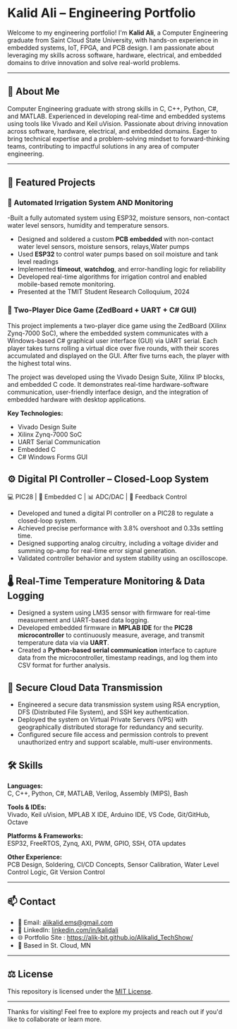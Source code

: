 # Kalid Ali – Engineering Portfolio

Welcome to my engineering portfolio! I'm **Kalid Ali**, a Computer Engineering graduate from Saint Cloud State University, with hands-on experience in embedded systems, IoT, FPGA, and PCB design. I am passionate about leveraging my skills across software, hardware, electrical, and embedded domains to drive innovation and solve real-world problems.

---

## 🧠 About Me

Computer Engineering graduate with strong skills in C, C++, Python, C#, and MATLAB. Experienced in developing real-time and embedded systems using tools like Vivado and Keil uVision. Passionate about driving innovation across software, hardware, electrical, and embedded domains. Eager to bring technical expertise and a problem-solving mindset to forward-thinking teams, contributing to impactful solutions in any area of computer engineering.

---

## 🚀 Featured Projects


### 🔷 Automated Irrigation System AND Monitoring
  -Built a fully automated system using ESP32, moisture sensors, non-contact water level sensors, humidity and temperature sensors.
- Designed and soldered a custom **PCB**  **embedded** with  non-contact water level sensors, moisture sensors, relays,Water pumps
- Used **ESP32** to control water pumps based on soil moisture and tank level readings
- Implemented **timeout**, **watchdog**, and error-handling logic for reliability
- Developed real-time algorithms for irrigation control and enabled mobile-based remote monitoring.
- Presented at the TMIT Student Research Colloquium, 2024

### 🎲 Two-Player Dice Game (ZedBoard + UART + C# GUI)
This project implements a two-player dice game using the ZedBoard (Xilinx Zynq-7000 SoC), where the embedded system communicates with a Windows-based C# graphical user interface (GUI) via UART serial. Each player takes turns rolling a virtual dice over five rounds, with their scores accumulated and displayed on the GUI. After five turns each, the player with the highest total wins.

The project was developed using the Vivado Design Suite, Xilinx IP blocks, and embedded C code. It demonstrates real-time hardware-software communication, user-friendly interface design, and the integration of embedded hardware with desktop applications.

**Key Technologies:**
- Vivado Design Suite
- Xilinx Zynq-7000 SoC
- UART Serial Communication
- Embedded C
- C# Windows Forms GUI

  
## ⚙️ Digital PI Controller – Closed-Loop System
   💻 PIC28 | 🔧 Embedded C | 📊 ADC/DAC | 🧠 Feedback Control
- Developed and tuned a digital PI controller on a PIC28 to regulate a closed-loop system.
- Achieved precise performance with 3.8% overshoot and 0.33s settling time.
- Designed supporting analog circuitry, including a voltage divider and summing op-amp for real-time error signal generation.
- Validated controller behavior and system stability using an oscilloscope.
  
## 🌡️ Real-Time Temperature Monitoring & Data Logging
  - Designed a system using LM35 sensor with firmware for real-time measurement and UART-based data logging.
  - Developed embedded firmware in **MPLAB IDE** for the **PIC28 microcontroller**  to continuously measure, average, and transmit temperature data via  via **UART**.
  - Created a **Python-based serial communication** interface to capture data from the microcontroller,
      timestamp readings, and log them into CSV format for further analysis.

## 🔐 Secure Cloud Data Transmission
- Engineered a secure data transmission system using RSA encryption, DFS (Distributed File System), and SSH key authentication.
- Deployed the system on Virtual Private Servers (VPS) with geographically distributed storage for redundancy and security.
- Configured secure file access and permission controls to prevent unauthorized entry and support scalable, multi-user environments.


## 🛠️ Skills

**Languages:**  
C, C++, Python, C#, MATLAB, Verilog, Assembly (MIPS), Bash

**Tools & IDEs:**  
Vivado, Keil uVision, MPLAB X IDE, Arduino IDE, VS Code, Git/GitHub, Octave

**Platforms & Frameworks:**  
ESP32, FreeRTOS, Zynq, AXI, PWM, GPIO, SSH, OTA updates

**Other Experience:**  
PCB Design, Soldering, CI/CD Concepts, Sensor Calibration, Water Level Control Logic, Git Version Control

---

## 📫 Contact

- 📧 Email: alikalid.ems@gmail.com
- 💼 LinkedIn: [linkedin.com/in/kalidali](https://linkedin.com/in/kalidali)  
- 🌐 Portfolio Site : https://alik-bit.github.io/Alikalid_TechShow/ 
- 📍 Based in St. Cloud, MN

---

## ⚖️ License

This repository is licensed under the [MIT License](LICENSE).

---

Thanks for visiting! Feel free to explore my projects and reach out if you'd like to collaborate or learn more.
